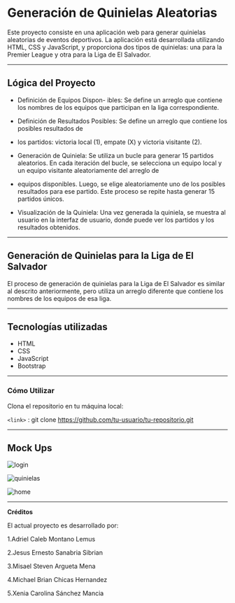 #  Generación de Quinielas Aleatorias

 Este proyecto consiste en una aplicación web para generar quinielas aleatorias de eventos
 deportivos. La aplicación está desarrollada utilizando HTML, CSS y JavaScript, y proporciona dos
 tipos de quinielas: una para la Premier League y otra para la Liga de El Salvador.

------------


##  Lógica del Proyecto
- Definición de Equipos Dispon- ibles: Se define un arreglo que contiene los nombres de los 
equipos que participan en la liga correspondiente.

- Definición de Resultados Posibles: Se define un arreglo que contiene los posibles resultados de

-  los partidos: victoria local (1), empate (X) y victoria visitante (2).

- Generación de Quiniela: Se utiliza un bucle para generar 15 partidos aleatorios. En cada iteración  del bucle, se selecciona un equipo local y un equipo visitante aleatoriamente del arreglo de
-  equipos disponibles. Luego, se elige aleatoriamente uno de los posibles resultados para ese  partido. Este proceso se repite hasta generar 15 partidos únicos.

- Visualización de la Quiniela: Una vez generada la quiniela, se muestra al usuario en la interfaz de usuario, donde puede ver los partidos y los resultados obtenidos.

------------


## Generación de Quinielas para la Liga de El Salvador
El proceso de generación de quinielas para la Liga de El Salvador es similar al descrito anteriormente, pero utiliza un arreglo diferente que contiene los nombres de los equipos de esa liga.



------------
## Tecnologías utilizadas
- HTML
- CSS
- JavaScript
- Bootstrap

------------
###  Cómo Utilizar
 
Clona el repositorio en tu máquina local:



`<link>` : git clone https://github.com/tu-usuario/tu-repositorio.git


------------



## Mock Ups


![login](https://github.com/AdrielMontano/Proyecto-catedra-DAW/assets/143973482/81815c67-6dcb-4a6c-a092-5aa8c4db18ec)


![quinielas](https://github.com/AdrielMontano/Proyecto-catedra-DAW/assets/143973482/86822081-31c8-487b-98b3-7048f2b1c360)

![home](https://github.com/AdrielMontano/Proyecto-catedra-DAW/assets/143973482/d759073f-177c-410e-9b1c-de4f41bb7094)



------------

**Créditos**

El actual proyecto es desarrollado por:

1.Adriel Caleb Montano Lemus

2.Jesus Ernesto Sanabria Sibrian

3.Misael Steven Argueta Mena

4.Michael Brian Chicas Hernandez

5.Xenia Carolina Sánchez Mancia





